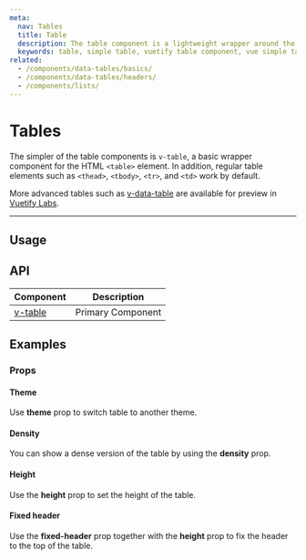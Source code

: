 ```yaml
---
meta:
  nav: Tables
  title: Table
  description: The table component is a lightweight wrapper around the table element that provides a Material Design feel without all the baggage.
  keywords: table, simple table, vuetify table component, vue simple table component, table component
related:
  - /components/data-tables/basics/
  - /components/data-tables/headers/
  - /components/lists/
---
```


# Tables

The simpler of the table components is `v-table`, a basic wrapper component for the HTML `<table>` element. In addition, regular table elements such as `<thead>`, `<tbody>`, `<tr>`, and `<td>` work by default.

<alert type="info">

More advanced tables such as [v-data-table](/components/data-tables/basics/) are available for preview in [Vuetify Labs](/labs/introduction/).

</alert>

<!-- ![Table Entry](https://cdn.vuetifyjs.com/docs/images/components-temp/v-table/v-table-entry.png) -->

---

## Usage

<example file="v-table/usage" />

<entry />

## API

| Component | Description |
| - | - |
| [v-table](/api/v-table/) | Primary Component |

<api-inline hide-links />

## Examples

### Props

#### Theme

Use **theme** prop to switch table to another theme.

<example file="v-table/prop-dark" />

#### Density

You can show a dense version of the table by using the **density** prop.

<example file="v-table/prop-dense" />

#### Height

Use the **height** prop to set the height of the table.

<example file="v-table/prop-height" />

#### Fixed header

Use the **fixed-header** prop together with the **height** prop to fix the header to the top of the table.

<example file="v-table/prop-fixed-header" />
